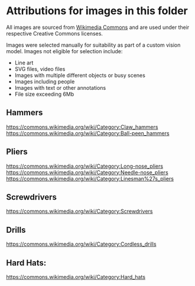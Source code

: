 # Attributions for images in this folder

All images are sourced from [Wikimedia Commons](https://commons.wikimedia.org/) and are used under their respective
Creative Commons licenses.

Images were selected manually for suitability as part of a custom vision model. Images not eligible for selection include: 
- Line art
- SVG files, video files
- Images with multiple different objects or busy scenes
- Images including people
- Images with text or other annotations
- File size exceeding 6Mb

## Hammers

https://commons.wikimedia.org/wiki/Category:Claw_hammers
https://commons.wikimedia.org/wiki/Category:Ball-peen_hammers

## Pliers
https://commons.wikimedia.org/wiki/Category:Long-nose_pliers
https://commons.wikimedia.org/wiki/Category:Needle-nose_pliers
https://commons.wikimedia.org/wiki/Category:Linesman%27s_pliers

## Screwdrivers

https://commons.wikimedia.org/wiki/Category:Screwdrivers

## Drills
https://commons.wikimedia.org/wiki/Category:Cordless_drills

## Hard Hats:
https://commons.wikimedia.org/wiki/Category:Hard_hats

